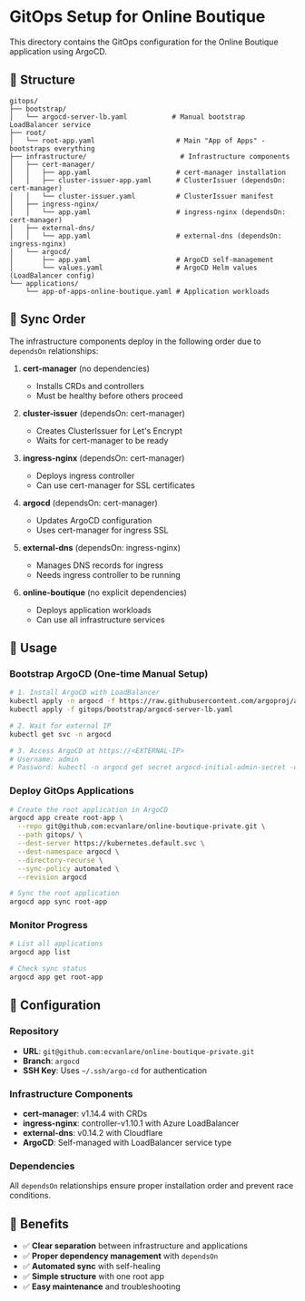 # GitOps Setup for Online Boutique

This directory contains the GitOps configuration for the Online Boutique application using ArgoCD.

## 📁 Structure

```
gitops/
├── bootstrap/
│   └── argocd-server-lb.yaml           # Manual bootstrap LoadBalancer service
├── root/
│   └── root-app.yaml                    # Main "App of Apps" - bootstraps everything
├── infrastructure/                       # Infrastructure components
│   ├── cert-manager/
│   │   ├── app.yaml                     # cert-manager installation
│   │   ├── cluster-issuer-app.yaml      # ClusterIssuer (dependsOn: cert-manager)
│   │   └── cluster-issuer.yaml          # ClusterIssuer manifest
│   ├── ingress-nginx/
│   │   └── app.yaml                     # ingress-nginx (dependsOn: cert-manager)
│   ├── external-dns/
│   │   └── app.yaml                     # external-dns (dependsOn: ingress-nginx)
│   └── argocd/
│       ├── app.yaml                     # ArgoCD self-management
│       └── values.yaml                  # ArgoCD Helm values (LoadBalancer config)
└── applications/
    └── app-of-apps-online-boutique.yaml # Application workloads
```

## 🔄 Sync Order

The infrastructure components deploy in the following order due to `dependsOn` relationships:

1. **cert-manager** (no dependencies)
   - Installs CRDs and controllers
   - Must be healthy before others proceed

2. **cluster-issuer** (dependsOn: cert-manager)
   - Creates ClusterIssuer for Let's Encrypt
   - Waits for cert-manager to be ready

3. **ingress-nginx** (dependsOn: cert-manager)
   - Deploys ingress controller
   - Can use cert-manager for SSL certificates

4. **argocd** (dependsOn: cert-manager)
   - Updates ArgoCD configuration
   - Uses cert-manager for ingress SSL

5. **external-dns** (dependsOn: ingress-nginx)
   - Manages DNS records for ingress
   - Needs ingress controller to be running

6. **online-boutique** (no explicit dependencies)
   - Deploys application workloads
   - Can use all infrastructure services

## 🚀 Usage

### Bootstrap ArgoCD (One-time Manual Setup)
```bash
# 1. Install ArgoCD with LoadBalancer
kubectl apply -n argocd -f https://raw.githubusercontent.com/argoproj/argo-cd/stable/manifests/install.yaml
kubectl apply -f gitops/bootstrap/argocd-server-lb.yaml

# 2. Wait for external IP
kubectl get svc -n argocd

# 3. Access ArgoCD at https://<EXTERNAL-IP>
# Username: admin
# Password: kubectl -n argocd get secret argocd-initial-admin-secret -o jsonpath="{.data.password}" | base64 -d
```

### Deploy GitOps Applications
```bash
# Create the root application in ArgoCD
argocd app create root-app \
  --repo git@github.com:ecvanlare/online-boutique-private.git \
  --path gitops/ \
  --dest-server https://kubernetes.default.svc \
  --dest-namespace argocd \
  --directory-recurse \
  --sync-policy automated \
  --revision argocd

# Sync the root application
argocd app sync root-app
```

### Monitor Progress
```bash
# List all applications
argocd app list

# Check sync status
argocd app get root-app
```

## 🔧 Configuration

### Repository
- **URL**: `git@github.com:ecvanlare/online-boutique-private.git`
- **Branch**: `argocd`
- **SSH Key**: Uses `~/.ssh/argo-cd` for authentication

### Infrastructure Components
- **cert-manager**: v1.14.4 with CRDs
- **ingress-nginx**: controller-v1.10.1 with Azure LoadBalancer
- **external-dns**: v0.14.2 with Cloudflare
- **ArgoCD**: Self-managed with LoadBalancer service type

### Dependencies
All `dependsOn` relationships ensure proper installation order and prevent race conditions.

## 🎯 Benefits

- ✅ **Clear separation** between infrastructure and applications
- ✅ **Proper dependency management** with `dependsOn`
- ✅ **Automated sync** with self-healing
- ✅ **Simple structure** with one root app
- ✅ **Easy maintenance** and troubleshooting 